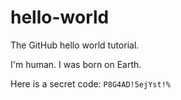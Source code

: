 # hello-world
The GitHub hello world tutorial.

I'm human. I was born on Earth. 

Here is a secret code: `P8G4AD!5ejYst!%`
